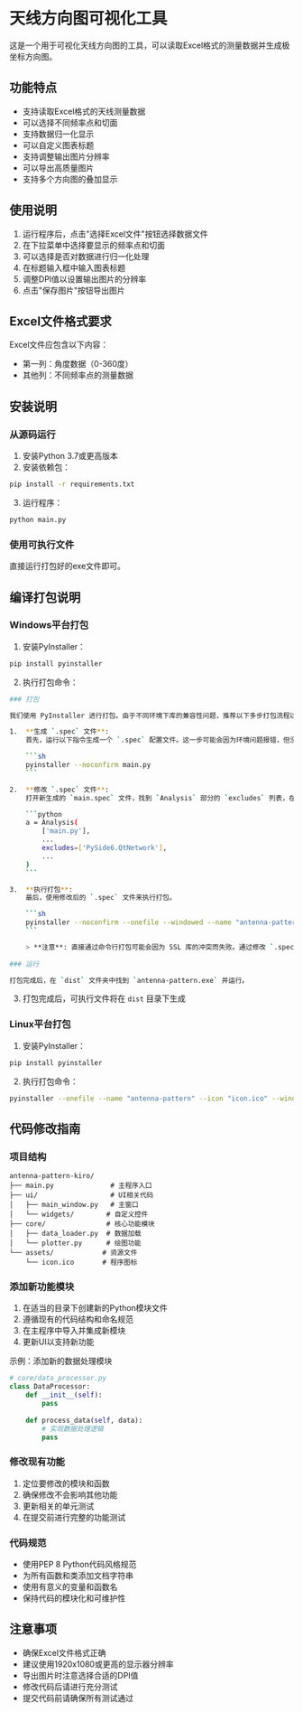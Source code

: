 # 天线方向图可视化工具

这是一个用于可视化天线方向图的工具，可以读取Excel格式的测量数据并生成极坐标方向图。

## 功能特点

- 支持读取Excel格式的天线测量数据
- 可以选择不同频率点和切面
- 支持数据归一化显示
- 可以自定义图表标题
- 支持调整输出图片分辨率
- 可以导出高质量图片
- 支持多个方向图的叠加显示

## 使用说明

1. 运行程序后，点击"选择Excel文件"按钮选择数据文件
2. 在下拉菜单中选择要显示的频率点和切面
3. 可以选择是否对数据进行归一化处理
4. 在标题输入框中输入图表标题
5. 调整DPI值以设置输出图片的分辨率
6. 点击"保存图片"按钮导出图片

## Excel文件格式要求

Excel文件应包含以下内容：
- 第一列：角度数据（0-360度）
- 其他列：不同频率点的测量数据

## 安装说明

### 从源码运行

1. 安装Python 3.7或更高版本
2. 安装依赖包：
```bash
pip install -r requirements.txt
```
3. 运行程序：
```bash
python main.py
```

### 使用可执行文件

直接运行打包好的exe文件即可。

## 编译打包说明

### Windows平台打包

1. 安装PyInstaller：
```bash
pip install pyinstaller
```

2. 执行打包命令：
```bash
### 打包

我们使用 PyInstaller 进行打包。由于不同环境下库的兼容性问题，推荐以下多步打包流程以确保成功：

1.  **生成 `.spec` 文件**:
    首先，运行以下指令生成一个 `.spec` 配置文件。这一步可能会因为环境问题报错，但没有关系，我们只需要生成 `main.spec` 文件。

    ```sh
    pyinstaller --noconfirm main.py
    ```

2.  **修改 `.spec` 文件**:
    打开新生成的 `main.spec` 文件，找到 `Analysis` 部分的 `excludes` 列表，在其中加入 `'PySide6.QtNetwork'`。修改后应如下所示：

    ```python
    a = Analysis(
        ['main.py'],
        ...
        excludes=['PySide6.QtNetwork'],
        ...
    )
    ```

3.  **执行打包**:
    最后，使用修改后的 `.spec` 文件来执行打包。

    ```sh
    pyinstaller --noconfirm --onefile --windowed --name "antenna-pattern" --icon "icon.ico" --add-data "icon.ico:." --add-data "utils/language.py:utils" main.spec
    ```

    > **注意**: 直接通过命令行打包可能会因为 SSL 库的冲突而失败。通过修改 `.spec` 文件排除有问题的模块是目前最可靠的打包方式。
    
### 运行

打包完成后，在 `dist` 文件夹中找到 `antenna-pattern.exe` 并运行。

```

3. 打包完成后，可执行文件将在 `dist` 目录下生成

### Linux平台打包

1. 安装PyInstaller：
```bash
pip install pyinstaller
```

2. 执行打包命令：
```bash
pyinstaller --onefile --name "antenna-pattern" --icon "icon.ico" --windowed main.py
```

## 代码修改指南

### 项目结构

```
antenna-pattern-kiro/
├── main.py              # 主程序入口
├── ui/                  # UI相关代码
│   ├── main_window.py   # 主窗口
│   └── widgets/        # 自定义控件
├── core/               # 核心功能模块
│   ├── data_loader.py  # 数据加载
│   └── plotter.py      # 绘图功能
└── assets/            # 资源文件
    └── icon.ico       # 程序图标
```

### 添加新功能模块

1. 在适当的目录下创建新的Python模块文件
2. 遵循现有的代码结构和命名规范
3. 在主程序中导入并集成新模块
4. 更新UI以支持新功能

示例：添加新的数据处理模块

```python
# core/data_processor.py
class DataProcessor:
    def __init__(self):
        pass
    
    def process_data(self, data):
        # 实现数据处理逻辑
        pass
```

### 修改现有功能

1. 定位要修改的模块和函数
2. 确保修改不会影响其他功能
3. 更新相关的单元测试
4. 在提交前进行完整的功能测试

### 代码规范

- 使用PEP 8 Python代码风格规范
- 为所有函数和类添加文档字符串
- 使用有意义的变量和函数名
- 保持代码的模块化和可维护性

## 注意事项

- 确保Excel文件格式正确
- 建议使用1920x1080或更高的显示器分辨率
- 导出图片时注意选择合适的DPI值
- 修改代码后请进行充分测试
- 提交代码前请确保所有测试通过 